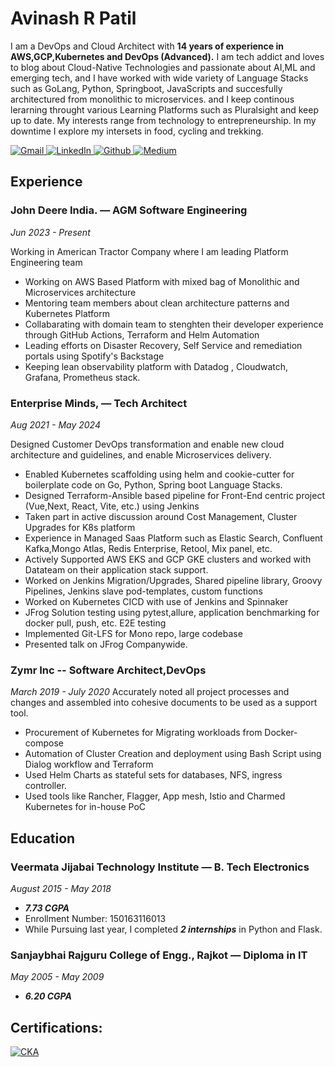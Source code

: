 # Avinash R Patil
I am a DevOps and Cloud Architect with <b>14 years of experience in AWS,GCP,Kubernetes and DevOps (Advanced).</b>
I am tech addict and loves to blog about Cloud-Native Technologies and passionate about AI,ML and emerging tech, 
and I have worked with wide variety of Language Stacks such as GoLang, Python, Springboot, JavaScripts and succesfully architectured from monolithic to microservices.
and I keep continous lerarning throught various Learning Platforms such as Pluralsight and keep up to date.
My interests range from technology to entrepreneurship. In my downtime I explore my intersets in food, cycling and trekking.
<p>
    <a href="https://mail.google.com/mail/?view=cm&fs=1&tf=1&to=avinash.etrx@gmail.com" target="_blank">
        <img alt="Gmail" src="https://img.shields.io/badge/Gmail-D14836?style=for-the-badge&logo=gmail&logoColor=white"/>
    </a>
    <a href="https://in.linkedin.com/in/avinash-patil-85415330" target="_blank">
        <img alt="LinkedIn"
             src="https://img.shields.io/badge/linkedin-%230077B5.svg?&style=for-the-badge&logo=linkedin&logoColor=white"/>
    </a>
    <a href="https://github.com/avinashetrx" target="_blank">
        <img alt="Github"
             src="https://img.shields.io/badge/GitHub-%2312100E.svg?&style=for-the-badge&logo=Github&logoColor=white"/>
    </a>
    <a href="https://medium.com/@avinash_vjti" target="_blank">
        <img alt="Medium"
             src="https://img.shields.io/badge/medium-%2312100E.svg?&style=for-the-badge&logo=medium&logoColor=white"/>
    </a>
</p>


## Experience

### John Deere India. — AGM Software Engineering
*Jun 2023 - Present*

Working in American Tractor Company where I am leading Platform Engineering team
- Working on AWS Based Platform with mixed bag of Monolithic and Microservices architecture
- Mentoring team members about clean architecture patterns and Kubernetes Platform
- Collabarating with domain team to stenghten their developer experience through GitHub Actions, Terraform and Helm Automation
- Leading efforts on Disaster Recovery, Self Service and remediation portals using Spotify's Backstage 
- Keeping lean observability platform with Datadog , Cloudwatch, Grafana, Prometheus stack.

### Enterprise Minds, — Tech Architect
*Aug 2021 - May 2024*

Designed Customer DevOps transformation and enable new cloud architecture and
guidelines, and enable Microservices delivery.
- Enabled Kubernetes scaffolding using helm and cookie-cutter for boilerplate code on Go, Python, Spring boot Language Stacks.
- Designed Terraform-Ansible based pipeline for Front-End centric project (Vue,Next, React, Vite, etc.) using Jenkins
- Taken part in active discussion around Cost Management, Cluster Upgrades for K8s platform
- Experience in Managed Saas Platform such as Elastic Search, Confluent Kafka,Mongo Atlas, Redis Enterprise, Retool, Mix panel, etc.
- Actively Supported AWS EKS and GCP GKE clusters and worked with Datateam on their application stack support.
- Worked on Jenkins Migration/Upgrades, Shared pipeline library, Groovy Pipelines, Jenkins slave pod-templates, custom functions
- Worked on Kubernetes CICD with use of Jenkins and Spinnaker
- JFrog Solution testing using pytest,allure, application benchmarking for docker pull, push, etc. E2E testing
- Implemented Git-LFS for Mono repo, large codebase
- Presented talk on JFrog Companywide.


### Zymr Inc  -- Software Architect,DevOps
*March 2019 - July 2020*
Accurately noted all project processes and changes and assembled into cohesive
documents to be used as a support tool.
- Procurement of Kubernetes for Migrating workloads from Docker-compose
- Automation of Cluster Creation and deployment using Bash Script using Dialog workflow and Terraform
- Used Helm Charts as stateful sets for databases, NFS, ingress controller.
- Used tools like Rancher, Flagger, App mesh, Istio and Charmed Kubernetes for in-house PoC


## Education

### Veermata Jijabai Technology Institute — B. Tech Electronics 
*August 2015 - May 2018*
- ***7.73 CGPA***
- Enrollment Number: 150163116013
- While Pursuing last year, I completed ***2 internships*** in Python and Flask.

### Sanjaybhai Rajguru College of Engg., Rajkot — Diploma in IT
*May 2005 - May 2009*
- ***6.20 CGPA***

## Certifications:

<p>
    <a href="https://www.credly.com/badges/5ba4969a-50e2-479c-8cb3-1f248de6e007/" target="_blank">
        <img alt="CKA" src="https://images.credly.com/size/680x680/images/8b8ed108-e77d-4396-ac59-2504583b9d54/cka_from_cncfsite__281_29.png"/>
    </a>
</p>
